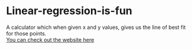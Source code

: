 # Linear-regression-is-fun
A calculator which when given x and y values, gives us the line of best fit for those points.
<br>
[You can check out the website here](http://bit.ly/line-best-fit)
